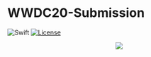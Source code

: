 # WWDC20-Submission

![Swift](https://img.shields.io/badge/Swift-5-orange?logo=Swift&logoColor=white)
[![License](https://img.shields.io/github/license/romarakhlin/CoronaMap)](https://github.com/romarakhlin/CoronaMap/blob/master/LICENSE)

<p align="center">
  <img src="https://www.apple.com/newsroom/images/live-action/wwdc/Apple_wwdc2020_03132020_big.jpg.large.jpg">
</p>
